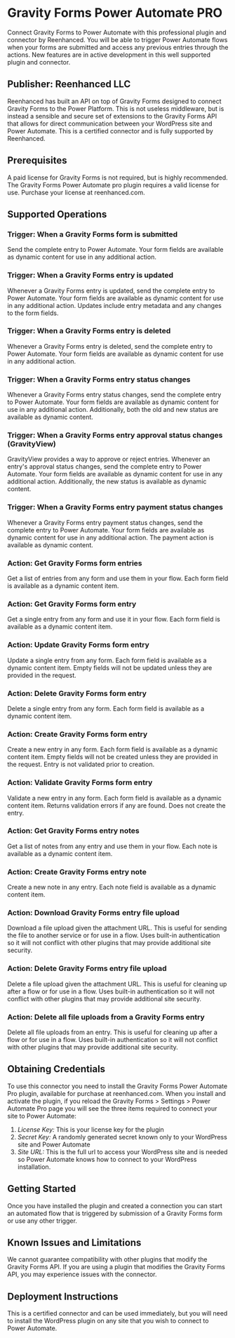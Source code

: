 # Gravity Forms Power Automate PRO

Connect Gravity Forms to Power Automate with this professional plugin and connector by Reenhanced. You will be able to trigger Power Automate flows when your forms are submitted and access any previous entries through the actions. New features are in active development in this well supported plugin and connector.

## Publisher: Reenhanced LLC
Reenhanced has built an API on top of Gravity Forms designed to connect Gravity Forms to the Power Platform. This is not useless middleware, but is instead a sensible and secure set of extensions to the Gravity Forms API that allows for direct communication between your WordPress site and Power Automate. This is a certified connector and is fully supported by Reenhanced.

## Prerequisites
A paid license for Gravity Forms is not required, but is highly recommended. The Gravity Forms Power Automate pro plugin requires a valid license for use. Purchase your license at reenhanced.com.

## Supported Operations

### Trigger: When a Gravity Forms form is submitted
Send the complete entry to Power Automate. Your form fields are available as dynamic content for use in any additional action.

### Trigger: When a Gravity Forms entry is updated
Whenever a Gravity Forms entry is updated, send the complete entry to Power Automate. Your form fields are available as dynamic content for use in any additional action. Updates include entry metadata and any changes to the form fields.

### Trigger: When a Gravity Forms entry is deleted
Whenever a Gravity Forms entry is deleted, send the complete entry to Power Automate. Your form fields are available as dynamic content for use in any additional action.

### Trigger: When a Gravity Forms entry status changes
Whenever a Gravity Forms entry status changes, send the complete entry to Power Automate. Your form fields are available as dynamic content for use in any additional action. Additionally, both the old and new status are available as dynamic content.

### Trigger: When a Gravity Forms entry approval status changes (GravityView)
GravityView provides a way to approve or reject entries. Whenever an entry's approval status changes, send the complete entry to Power Automate. Your form fields are available as dynamic content for use in any additional action. Additionally, the new status is available as dynamic content.

### Trigger: When a Gravity Forms entry payment status changes
Whenever a Gravity Forms entry payment status changes, send the complete entry to Power Automate. Your form fields are available as dynamic content for use in any additional action. The payment action is available as dynamic content.

### Action: Get Gravity Forms form entries
Get a list of entries from any form and use them in your flow. Each form field is available as a dynamic content item.

### Action: Get Gravity Forms form entry
Get a single entry from any form and use it in your flow. Each form field is available as a dynamic content item.

### Action: Update Gravity Forms form entry
Update a single entry from any form. Each form field is available as a dynamic content item. Empty fields will not be updated unless they are provided in the request.

### Action: Delete Gravity Forms form entry
Delete a single entry from any form. Each form field is available as a dynamic content item.

### Action: Create Gravity Forms form entry
Create a new entry in any form. Each form field is available as a dynamic content item. Empty fields will not be created unless they are provided in the request. Entry is not validated prior to creation.

### Action: Validate Gravity Forms form entry
Validate a new entry in any form. Each form field is available as a dynamic content item. Returns validation errors if any are found. Does not create the entry.

### Action: Get Gravity Forms entry notes
Get a list of notes from any entry and use them in your flow. Each note is available as a dynamic content item.

### Action: Create Gravity Forms entry note
Create a new note in any entry. Each note field is available as a dynamic content item.

### Action: Download Gravity Forms entry file upload
Download a file upload given the attachment URL. This is useful for sending the file to another service or for use in a flow. Uses built-in authentication so it will not conflict with other plugins that may provide additional site security.

### Action: Delete Gravity Forms entry file upload
Delete a file upload given the attachment URL. This is useful for cleaning up after a flow or for use in a flow. Uses built-in authentication so it will not conflict with other plugins that may provide additional site security.

### Action: Delete all file uploads from a Gravity Forms entry
Delete all file uploads from an entry. This is useful for cleaning up after a flow or for use in a flow. Uses built-in authentication so it will not conflict with other plugins that may provide additional site security.

## Obtaining Credentials
To use this connector you need to install the Gravity Forms Power Automate Pro plugin, available for purchase at reenhanced.com. When you install and activate the plugin, if you reload the Gravity Forms > Settings > Power Automate Pro page you will see the three items required to connect your site to Power Automate:

1. *License Key:* This is your license key for the plugin
2. *Secret Key:* A randomly generated secret known only to your WordPress site and Power Automate
3. *Site URL:* This is the full url to access your WordPress site and is needed so Power Automate knows how to connect to your WordPress installation.

## Getting Started
Once you have installed the plugin and created a connection you can start an automated flow that is triggered by submission of a Gravity Forms form or use any other trigger.

## Known Issues and Limitations

We cannot guarantee compatibility with other plugins that modify the Gravity Forms API. If you are using a plugin that modifies the Gravity Forms API, you may experience issues with the connector.

## Deployment Instructions
This is a certified connector and can be used immediately, but you will need to install the WordPress plugin on any site that you wish to connect to Power Automate.

